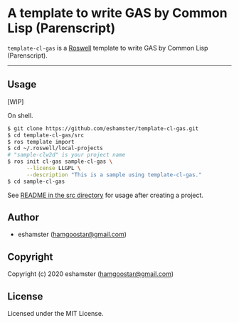 # A template to write GAS by Common Lisp (Parenscript)

`template-cl-gas` is a [Roswell](https://github.com/snmsts/roswell) template to write GAS by Common Lisp (Parenscript).

----

## Usage

[WIP]

On shell.

```bash
$ git clone https://github.com/eshamster/template-cl-gas.git
$ cd template-cl-gas/src
$ ros template import
$ cd ~/.roswell/local-projects
# "sample-clw2d" is your project name
$ ros init cl-gas sample-cl-gas \
      --license LLGPL \
      --description "This is a sample using template-cl-gas."
$ cd sample-cl-gas
```

See [README in the src directory](src/README.markdown) for usage after creating a project.

## Author

* eshamster (hamgoostar@gmail.com)

## Copyright

Copyright (c) 2020 eshamster (hamgoostar@gmail.com)

## License

Licensed under the MIT License.
